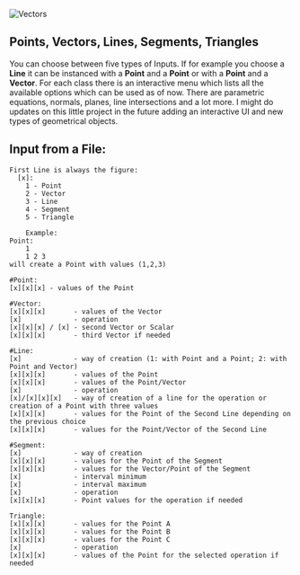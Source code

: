 ![Vectors](https://i.ibb.co/xsp03mw/Vectors.png)

## Points, Vectors, Lines, Segments, Triangles
You can choose between five types of Inputs.
If for example you choose a **Line** it can be 
instanced with a **Point** and a **Point** or
with a **Point** and a **Vector**. For each class
there is an interactive menu which lists
all the available options which can be used
as of now. There are parametric equations,
normals, planes, line intersections and
a lot more. I might do updates on this little project in the future adding an interactive UI and new types of geometrical objects.

##				Input from a File:

	First Line is always the figure:
 	  [x]:
		1 - Point
		2 - Vector
		3 - Line
		4 - Segment
		5 - Triangle

		Example:
	Point:
		1
		1 2 3
	will create a Point with values (1,2,3)
	
	#Point:
	[x][x][x] - values of the Point

	#Vector:
	[x][x][x]		- values of the Vector 
	[x]				- operation
	[x][x][x] / [x]	- second Vector or Scalar
	[x][x][x]		- third Vector if needed 

	#Line:
	[x]				- way of creation (1: with Point and a Point; 2: with Point and Vector)
	[x][x][x]		- values of the Point
	[x][x][x]		- values of the Point/Vector
	[x]				- operation
	[x]/[x][x][x]   - way of creation of a line for the operation or creation of a Point with three values
	[x][x][x]		- values for the Point of the Second Line depending on the previous choice 
	[x][x][x]		- values for the Point/Vector of the Second Line

	#Segment:
	[x]				- way of creation
	[x][x][x]		- values for the Point of the Segment
	[x][x][x]		- values for the Vector/Point of the Segment
	[x]				- interval minimum
	[x]				- interval maximum
	[x]				- operation
	[x][x][x]		- Point values for the operation if needed

	Triangle:
	[x][x][x]		- values for the Point A
	[x][x][x]		- values for the Point B
	[x][x][x]		- values for the Point C
	[x]				- operation
	[x][x][x]		- values of the Point for the selected operation if needed

